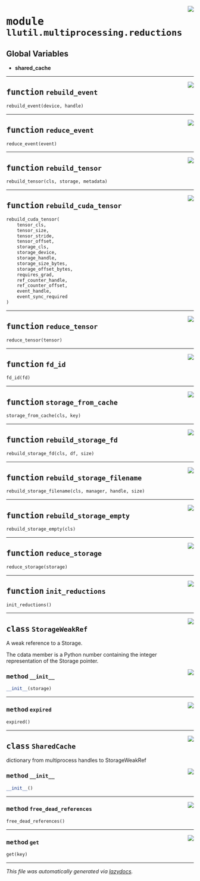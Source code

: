 <!-- markdownlint-disable -->

<a href="https://github.com/tjyuyao/ice-learn/blob/main/ice/llutil/multiprocessing/reductions.py#L0"><img align="right" style="float:right;" src="https://img.shields.io/badge/-source-cccccc?style=flat-square"></a>

# <kbd>module</kbd> `llutil.multiprocessing.reductions`




**Global Variables**
---------------
- **shared_cache**

---

<a href="https://github.com/tjyuyao/ice-learn/blob/main/ice/llutil/multiprocessing/reductions.py#L80"><img align="right" style="float:right;" src="https://img.shields.io/badge/-source-cccccc?style=flat-square"></a>

## <kbd>function</kbd> `rebuild_event`

```python
rebuild_event(device, handle)
```






---

<a href="https://github.com/tjyuyao/ice-learn/blob/main/ice/llutil/multiprocessing/reductions.py#L84"><img align="right" style="float:right;" src="https://img.shields.io/badge/-source-cccccc?style=flat-square"></a>

## <kbd>function</kbd> `reduce_event`

```python
reduce_event(event)
```






---

<a href="https://github.com/tjyuyao/ice-learn/blob/main/ice/llutil/multiprocessing/reductions.py#L89"><img align="right" style="float:right;" src="https://img.shields.io/badge/-source-cccccc?style=flat-square"></a>

## <kbd>function</kbd> `rebuild_tensor`

```python
rebuild_tensor(cls, storage, metadata)
```






---

<a href="https://github.com/tjyuyao/ice-learn/blob/main/ice/llutil/multiprocessing/reductions.py#L102"><img align="right" style="float:right;" src="https://img.shields.io/badge/-source-cccccc?style=flat-square"></a>

## <kbd>function</kbd> `rebuild_cuda_tensor`

```python
rebuild_cuda_tensor(
    tensor_cls,
    tensor_size,
    tensor_stride,
    tensor_offset,
    storage_cls,
    storage_device,
    storage_handle,
    storage_size_bytes,
    storage_offset_bytes,
    requires_grad,
    ref_counter_handle,
    ref_counter_offset,
    event_handle,
    event_sync_required
)
```






---

<a href="https://github.com/tjyuyao/ice-learn/blob/main/ice/llutil/multiprocessing/reductions.py#L156"><img align="right" style="float:right;" src="https://img.shields.io/badge/-source-cccccc?style=flat-square"></a>

## <kbd>function</kbd> `reduce_tensor`

```python
reduce_tensor(tensor)
```






---

<a href="https://github.com/tjyuyao/ice-learn/blob/main/ice/llutil/multiprocessing/reductions.py#L305"><img align="right" style="float:right;" src="https://img.shields.io/badge/-source-cccccc?style=flat-square"></a>

## <kbd>function</kbd> `fd_id`

```python
fd_id(fd)
```






---

<a href="https://github.com/tjyuyao/ice-learn/blob/main/ice/llutil/multiprocessing/reductions.py#L313"><img align="right" style="float:right;" src="https://img.shields.io/badge/-source-cccccc?style=flat-square"></a>

## <kbd>function</kbd> `storage_from_cache`

```python
storage_from_cache(cls, key)
```






---

<a href="https://github.com/tjyuyao/ice-learn/blob/main/ice/llutil/multiprocessing/reductions.py#L320"><img align="right" style="float:right;" src="https://img.shields.io/badge/-source-cccccc?style=flat-square"></a>

## <kbd>function</kbd> `rebuild_storage_fd`

```python
rebuild_storage_fd(cls, df, size)
```






---

<a href="https://github.com/tjyuyao/ice-learn/blob/main/ice/llutil/multiprocessing/reductions.py#L333"><img align="right" style="float:right;" src="https://img.shields.io/badge/-source-cccccc?style=flat-square"></a>

## <kbd>function</kbd> `rebuild_storage_filename`

```python
rebuild_storage_filename(cls, manager, handle, size)
```






---

<a href="https://github.com/tjyuyao/ice-learn/blob/main/ice/llutil/multiprocessing/reductions.py#L342"><img align="right" style="float:right;" src="https://img.shields.io/badge/-source-cccccc?style=flat-square"></a>

## <kbd>function</kbd> `rebuild_storage_empty`

```python
rebuild_storage_empty(cls)
```






---

<a href="https://github.com/tjyuyao/ice-learn/blob/main/ice/llutil/multiprocessing/reductions.py#L346"><img align="right" style="float:right;" src="https://img.shields.io/badge/-source-cccccc?style=flat-square"></a>

## <kbd>function</kbd> `reduce_storage`

```python
reduce_storage(storage)
```






---

<a href="https://github.com/tjyuyao/ice-learn/blob/main/ice/llutil/multiprocessing/reductions.py#L373"><img align="right" style="float:right;" src="https://img.shields.io/badge/-source-cccccc?style=flat-square"></a>

## <kbd>function</kbd> `init_reductions`

```python
init_reductions()
```






---

<a href="https://github.com/tjyuyao/ice-learn/blob/main/ice/llutil/multiprocessing/reductions.py#L21"><img align="right" style="float:right;" src="https://img.shields.io/badge/-source-cccccc?style=flat-square"></a>

## <kbd>class</kbd> `StorageWeakRef`
A weak reference to a Storage. 

The cdata member is a Python number containing the integer representation of the Storage pointer. 

<a href="https://github.com/tjyuyao/ice-learn/blob/main/ice/llutil/multiprocessing/reductions.py#L27"><img align="right" style="float:right;" src="https://img.shields.io/badge/-source-cccccc?style=flat-square"></a>

### <kbd>method</kbd> `__init__`

```python
__init__(storage)
```








---

<a href="https://github.com/tjyuyao/ice-learn/blob/main/ice/llutil/multiprocessing/reductions.py#L33"><img align="right" style="float:right;" src="https://img.shields.io/badge/-source-cccccc?style=flat-square"></a>

### <kbd>method</kbd> `expired`

```python
expired()
```






---

<a href="https://github.com/tjyuyao/ice-learn/blob/main/ice/llutil/multiprocessing/reductions.py#L40"><img align="right" style="float:right;" src="https://img.shields.io/badge/-source-cccccc?style=flat-square"></a>

## <kbd>class</kbd> `SharedCache`
dictionary from multiprocess handles to StorageWeakRef 

<a href="https://github.com/tjyuyao/ice-learn/blob/main/ice/llutil/multiprocessing/reductions.py#L43"><img align="right" style="float:right;" src="https://img.shields.io/badge/-source-cccccc?style=flat-square"></a>

### <kbd>method</kbd> `__init__`

```python
__init__()
```








---

<a href="https://github.com/tjyuyao/ice-learn/blob/main/ice/llutil/multiprocessing/reductions.py#L66"><img align="right" style="float:right;" src="https://img.shields.io/badge/-source-cccccc?style=flat-square"></a>

### <kbd>method</kbd> `free_dead_references`

```python
free_dead_references()
```





---

<a href="https://github.com/tjyuyao/ice-learn/blob/main/ice/llutil/multiprocessing/reductions.py#L56"><img align="right" style="float:right;" src="https://img.shields.io/badge/-source-cccccc?style=flat-square"></a>

### <kbd>method</kbd> `get`

```python
get(key)
```








---

_This file was automatically generated via [lazydocs](https://github.com/ml-tooling/lazydocs)._
